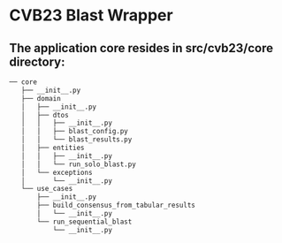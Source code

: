 # CVB23 Blast Wrapper


## The application core resides in src/cvb23/core directory:

```bash
── core
   ├── __init__.py
   ├── domain
   │   ├── __init__.py
   │   ├── dtos
   │   │   ├── __init__.py
   │   │   ├── blast_config.py
   │   │   └── blast_results.py
   │   ├── entities
   │   │   ├── __init__.py
   │   │   └── run_solo_blast.py
   │   └── exceptions
   │       └── __init__.py
   └── use_cases
       ├── __init__.py
       ├── build_consensus_from_tabular_results
       │   └── __init__.py
       └── run_sequential_blast
           └── __init__.py
```
